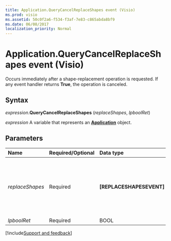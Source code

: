 ```yaml
---
title: Application.QueryCancelReplaceShapes event (Visio)
ms.prod: visio
ms.assetid: 50c0f2a6-f534-f3af-7e83-c865abda8bf9
ms.date: 06/08/2017
localization_priority: Normal
---
```



# Application.QueryCancelReplaceShapes event (Visio)

Occurs immediately after a shape-replacement operation is requested. If any event handler returns **True**, the operation is canceled.


## Syntax

_expression_.**QueryCancelReplaceShapes** (_replaceShapes_, _lpboolRet_)

_expression_ A variable that represents an **[Application](Visio.Application.md)** object.


## Parameters

|Name|Required/Optional|Data type|Description|
|:-----|:-----|:-----|:-----|
| _replaceShapes_|Required|**[REPLACESHAPESEVENT]**|An object whose properties return information about the shape-replacement operation.|
| _lpboolRet_|Required|BOOL||



[!include[Support and feedback](~/includes/feedback-boilerplate.md)]